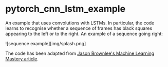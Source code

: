 # pytorch_cnn_lstm_example
An example that uses convolutions with LSTMs. In particular, the code learns to recognise whether a sequence of frames has black squares appearing to the left or to the right. An example of a sequence going right:

![sequence example][img/splash.png]

The code has been adapted from [Jason Brownlee's Machine Learning Mastery article](https://machinelearningmastery.com/cnn-long-short-term-memory-networks/).
